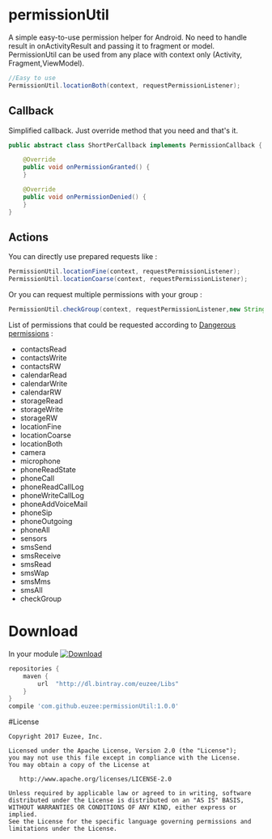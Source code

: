 # permissionUtil
A simple easy-to-use permission helper for Android. 
No need to handle result in onActivityResult and passing it to fragment or model.
PermissionUtil can be used from any place with context only (Activity, Fragment,ViewModel).

```java
//Easy to use
PermissionUtil.locationBoth(context, requestPermissionListener);
```
## Callback

Simplified callback. Just override method that you need and that's it.
```java
public abstract class ShortPerCallback implements PermissionCallback {

    @Override
    public void onPermissionGranted() {
    }

    @Override
    public void onPermissionDenied() {
    }
}
```

## Actions

You can directly use prepared requests like :
```java
PermissionUtil.locationFine(context, requestPermissionListener);
PermissionUtil.locationCoarse(context, requestPermissionListener);
```
Or you can request multiple permissions with your group :
```java
PermissionUtil.checkGroup(context, requestPermissionListener,new String[]{Manifest.permission.READ_PHONE_STATE});
```

List of permissions that could be requested according to [Dangerous permissions](https://developer.android.com/guide/topics/permissions/requesting.html#normal-dangerous) : 
- contactsRead
- contactsWrite
- contactsRW
- calendarRead
- calendarWrite
- calendarRW
- storageRead
- storageWrite
- storageRW
- locationFine
- locationCoarse
- locationBoth
- camera
- microphone
- phoneReadState
- phoneCall
- phoneReadCallLog
- phoneWriteCallLog
- phoneAddVoiceMail
- phoneSip
- phoneOutgoing
- phoneAll
- sensors
- smsSend
- smsReceive
- smsRead
- smsWap
- smsMms
- smsAll
- checkGroup

# Download

In your module [ ![Download](https://api.bintray.com/packages/euzee/Libs/permissionUtil/images/download.svg) ](https://bintray.com/euzee/Libs/permissionUtil/_latestVersion)
```groovy
repositories {
    maven {
        url  "http://dl.bintray.com/euzee/Libs" 
    }
}
compile 'com.github.euzee:permissionUtil:1.0.0'
```
#License

    Copyright 2017 Euzee, Inc.

    Licensed under the Apache License, Version 2.0 (the "License");
    you may not use this file except in compliance with the License.
    You may obtain a copy of the License at

       http://www.apache.org/licenses/LICENSE-2.0

    Unless required by applicable law or agreed to in writing, software
    distributed under the License is distributed on an "AS IS" BASIS,
    WITHOUT WARRANTIES OR CONDITIONS OF ANY KIND, either express or implied.
    See the License for the specific language governing permissions and
    limitations under the License.
